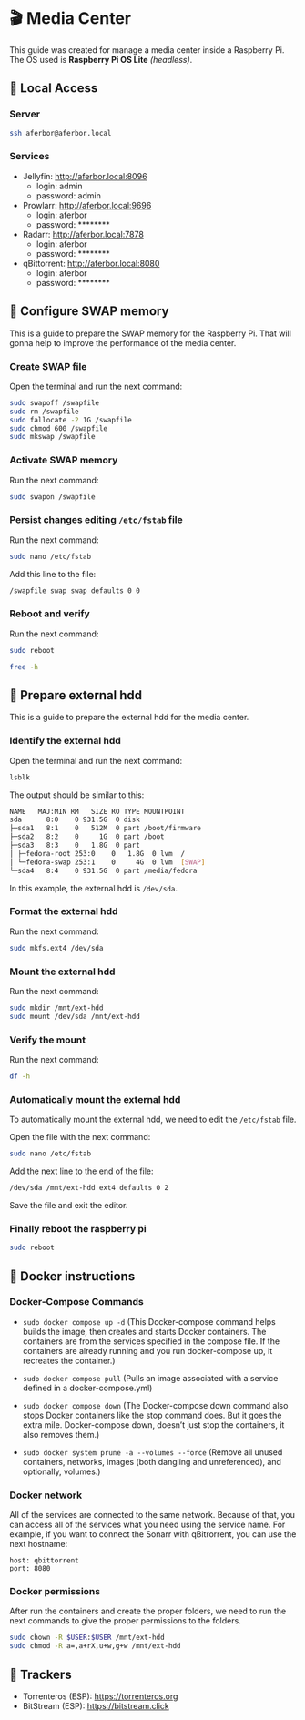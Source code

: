 # 🎬 Media Center

This guide was created for manage a media center inside a Raspberry Pi. The OS used is **Raspberry Pi OS Lite** *(headless)*.

## 🚦 Local Access

### Server

```bash
ssh aferbor@aferbor.local
```

### Services

- Jellyfin: http://aferbor.local:8096
  - login: admin
  - password: admin
- Prowlarr: http://aferbor.local:9696
  - login: aferbor
  - password: \*\*\*\*\*\*\*\*
- Radarr: http://aferbor.local:7878
  - login: aferbor
  - password: \*\*\*\*\*\*\*\*
- qBittorrent: http://aferbor.local:8080
  - login: aferbor
  - password: \*\*\*\*\*\*\*\*

## 🧠 Configure SWAP memory

This is a guide to prepare the SWAP memory for the Raspberry Pi. That will gonna help to improve the performance of the media center.

### Create SWAP file

Open the terminal and run the next command:

```bash
sudo swapoff /swapfile
sudo rm /swapfile
sudo fallocate -2 1G /swapfile
sudo chmod 600 /swapfile
sudo mkswap /swapfile
```

### Activate SWAP memory

Run the next command:

```bash
sudo swapon /swapfile
```

### Persist changes editing `/etc/fstab` file

Run the next command:

```bash
sudo nano /etc/fstab
```

Add this line to the file:

```bash
/swapfile swap swap defaults 0 0
```

### Reboot and verify

Run the next command:

```bash
sudo reboot
```

```bash
free -h
```


## 💾 Prepare external hdd

This is a guide to prepare the external hdd for the media center.

### Identify the external hdd

Open the terminal and run the next command:

```bash
lsblk
```

The output should be similar to this:

```bash
NAME   MAJ:MIN RM   SIZE RO TYPE MOUNTPOINT
sda      8:0    0 931.5G  0 disk
├─sda1   8:1    0   512M  0 part /boot/firmware
├─sda2   8:2    0     1G  0 part /boot
├─sda3   8:3    0   1.8G  0 part
│ ├─fedora-root 253:0    0   1.8G  0 lvm  /
│ └─fedora-swap 253:1    0     4G  0 lvm  [SWAP]
└─sda4   8:4    0 931.5G  0 part /media/fedora
```

In this example, the external hdd is `/dev/sda`.

### Format the external hdd

Run the next command:

```bash
sudo mkfs.ext4 /dev/sda
```

### Mount the external hdd

Run the next command:

```bash
sudo mkdir /mnt/ext-hdd
sudo mount /dev/sda /mnt/ext-hdd
```

### Verify the mount

Run the next command:

```bash
df -h
```

### Automatically mount the external hdd

To automatically mount the external hdd, we need to edit the `/etc/fstab` file.

Open the file with the next command:

```bash
sudo nano /etc/fstab
```

Add the next line to the end of the file:

```bash
/dev/sda /mnt/ext-hdd ext4 defaults 0 2
```

Save the file and exit the editor.

### Finally reboot the raspberry pi

```bash
sudo reboot
```

## 🐳 Docker instructions

### Docker-Compose Commands

- `sudo docker compose up -d` (This Docker-compose command helps builds the image, then creates and starts Docker containers. The containers are from the services specified in the compose file. If the containers are already running and you run docker-compose up, it recreates the container.)

- `sudo docker compose pull` (Pulls an image associated with a service defined in a docker-compose.yml)

- `sudo docker compose down` (The Docker-compose down command also stops Docker containers like the stop command does. But it goes the extra mile. Docker-compose down, doesn’t just stop the containers, it also removes them.)

- `sudo docker system prune -a --volumes --force` (Remove all unused containers, networks, images (both dangling and unreferenced), and optionally, volumes.)

### Docker network

All of the services are connected to the same network.
Because of that, you can access all of the services what you need using the service name.
For example, if you want to connect the Sonarr with qBitrorrent, you can use the next hostname:

```
host: qbittorrent
port: 8080
```

### Docker permissions

After run the containers and create the proper folders, we need to run the next commands to give the proper permissions to the folders.

```bash
sudo chown -R $USER:$USER /mnt/ext-hdd
sudo chmod -R a=,a+rX,u+w,g+w /mnt/ext-hdd
```

## 🔎 Trackers

- Torrenteros (ESP): https://torrenteros.org
- BitStream (ESP): https://bitstream.click

